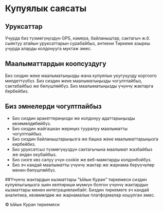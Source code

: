 # Купуялык саясаты

## Уруксаттар
Учурда биз түзмөгүңүздүн GPS, камера, байланыштар, сактагыч ж.б. сыяктуу атайын уруксаттарын сурабайбыз, анткени Тиркеме азыркы учурда аларды колдонууга муктаж эмес.

## Маалыматтардын коопсуздугу
Биз сиздин жеке маалыматыңызды жана купуялык укугуңузду коргоого милдеттүүбүз. Биз сиздин жеке маалыматыңызды чогултпайбыз, сактабайбыз же бөлүшпөйбүз. Биз маалыматыңызды үчүнчү жактарга бербейбиз.

## Биз эмнелерди чогултпайбыз
- Биз сиздин аракеттериңизди же колдонуу адаттарыңызды көзөмөлдөбөйбүз.
- Биз сиздин жайгашкан жериңиз тууралуу маалыматты чогултпайбыз.
- Биз сиздин байланыштарыңызга же башка жеке маалыматтарыңызга кирбейбиз.
- Биз уруксатсыз түзмөгүңүздүн сактагычына маалымат жазбайбыз же андан окубайбыз.
- Биз сизге көз салуу үчүн cookie же веб-маяктарды колдонбойбуз.
- Биз эч кандай маалыматты үчүнчү жактар же жарнама берүүчүлөр менен бөлүшпөйбүз.

##Үчүнчү жактардын кызматтары
"Ыйык Куран" тиркемеси сиздин купуялыгыңызга зыян келтириши мүмкүн болгон үчүнчү жактардын кызматтары менен интеграцияланбайт. Биздин тиркемеге эч кандай аналитика, көзөмөлдөө же жарнамалык платформалар кошулган эмес.

© Ыйык Куран тиркемеси
